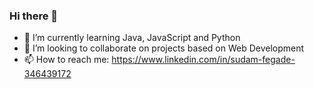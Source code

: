 ### Hi there 👋

- 🌱  I’m currently learning Java, JavaScript and Python
- 👯 I’m looking to collaborate on projects based on Web Development
- 📫 How to reach me: https://www.linkedin.com/in/sudam-fegade-346439172
